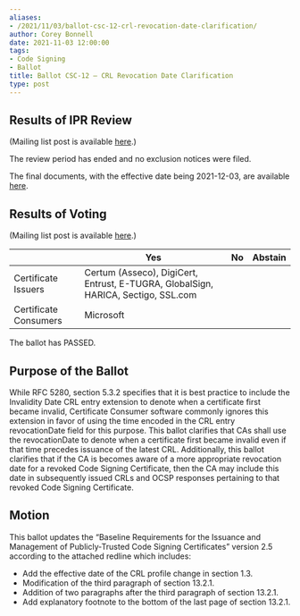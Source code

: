 ```yaml
---
aliases:
- /2021/11/03/ballot-csc-12-crl-revocation-date-clarification/
author: Corey Bonnell
date: 2021-11-03 12:00:00
tags:
- Code Signing
- Ballot
title: Ballot CSC-12 – CRL Revocation Date Clarification
type: post
---
```


## Results of IPR Review

(Mailing list post is available [here][1].)

The review period has ended and no exclusion notices were filed.

The final documents, with the effective date being 2021-12-03, are available [here][2].

## Results of Voting

(Mailing list post is available [here][3].)

|                       | Yes                                                                               | No  | Abstain |
| --------------------- | --------------------------------------------------------------------------------- | --- | ------- |
| Certificate Issuers   | Certum (Asseco), DigiCert, Entrust, E-TUGRA, GlobalSign, HARICA, Sectigo, SSL.com |     |         |
| Certificate Consumers | Microsoft                                                                         |     |         |

The ballot has PASSED.

## Purpose of the Ballot

While RFC 5280, section 5.3.2 specifies that it is best practice to include the Invalidity Date CRL entry extension to denote when a certificate first became invalid, Certificate Consumer software commonly ignores this extension in favor of using the time encoded in the CRL entry revocationDate field for this purpose. This ballot clarifies that CAs shall use the revocationDate to denote when a certificate first became invalid even if that time precedes issuance of the latest CRL. Additionally, this ballot clarifies that if the CA is becomes aware of a more appropriate revocation date for a revoked Code Signing Certificate, then the CA may include this date in subsequently issued CRLs and OCSP responses pertaining to that revoked Code Signing Certificate.

## Motion

This ballot updates the “Baseline Requirements for the Issuance and Management of Publicly‐Trusted Code Signing Certificates” version 2.5 according to the attached redline which includes:

- Add the effective date of the CRL profile change in section 1.3.
- Modification of the third paragraph of section 13.2.1.
- Addition of two paragraphs after the third paragraph of section 13.2.1.
- Add explanatory footnote to the bottom of the last page of section 13.2.1.

[1]: https://lists.cabforum.org/pipermail/cscwg-public/2021-December/000663.html
[2]: /working-groups/code-signing/documents/
[3]: https://lists.cabforum.org/pipermail/cscwg-public/2021-November/000632.html
